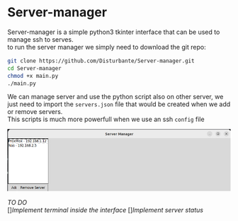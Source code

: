 # Server-manager

Server-manager is a simple python3 tkinter interface that can be used to manage ssh to serves.<br>
to run the server manager we simply need to download the git repo:
```bash
git clone https://github.com/Disturbante/Server-manager.git
cd Server-manager
chmod +x main.py
./main.py
```
We can manage server and use the python script also on other server, we just need to import the `servers.json` file that would be created when we add or remove servers.<br>
This scripts is much more powerfull when we use an ssh `config` file

![interface](./interface.png)

_TO DO_<br>
[]_Implement terminal inside the interface_
[]_Implement server status_ 
